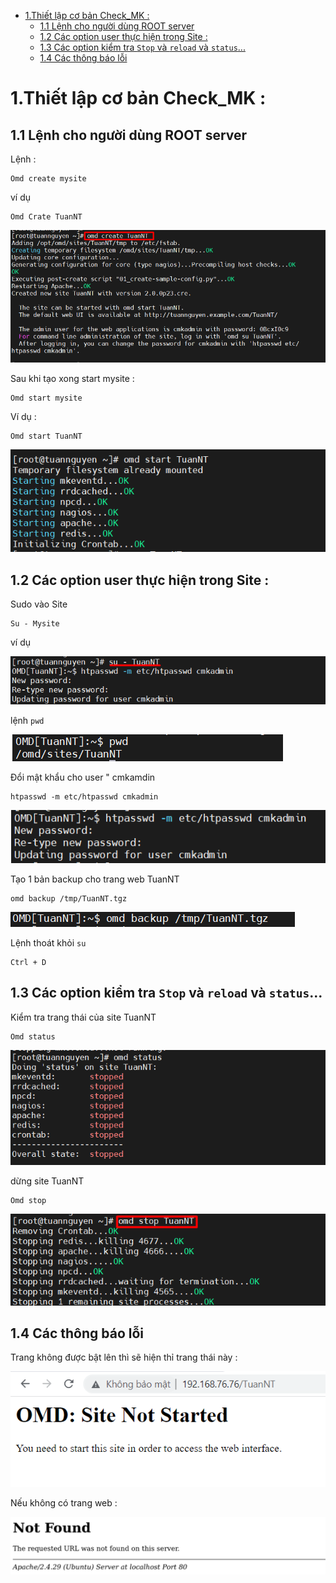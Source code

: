 

- [1.Thiết lập cơ bản Check_MK :](#1thiết-lập-cơ-bản-check_mk-)
  - [1.1 Lệnh cho người dùng ROOT server](#11-lệnh-cho-người-dùng-root-server)
  - [1.2 Các option user thực hiện trong Site :](#12-các-option-user-thực-hiện-trong-site-)
  - [1.3 Các option kiểm tra ``Stop`` và ``reload`` và ``status``...](#13-các-option-kiểm-tra-stop-và-reload-và-status)
  - [1.4 Các thông báo lỗi](#14-các-thông-báo-lỗi)

# 1.Thiết lập cơ bản Check_MK :

## 1.1 Lệnh cho người dùng ROOT server 

Lệnh :

```
Omd create mysite
```
ví dụ 

```
Omd Crate TuanNT
```
![](../image/MK_omd_2.png)

Sau khi tạo xong start mysite :

``` 
Omd start mysite
```
Ví dụ :

```
Omd start TuanNT
```
![](../image/MK_omd_3.png)

## 1.2 Các option user thực hiện trong Site :

Sudo vào Site 

```
Su - Mysite
```
ví dụ 

![](../image/MK_omd_4.png)

lệnh ``pwd``

![](../image/MK_omd_5.png)

Đổi mật khẩu cho user " cmkamdin

```
htpasswd -m etc/htpasswd cmkadmin
```

![](../image/MK_omd_6.png)

Tạo 1 bản backup cho trang web TuanNT

```
omd backup /tmp/TuanNT.tgz
```
![](../image/MK_omd_7.png)


Lệnh thoát khỏi ``su``

```
Ctrl + D
```

## 1.3 Các option kiểm tra ``Stop`` và ``reload`` và ``status``... 

Kiểm tra trang thái của site TuanNT

```
Omd status
```
![](../image/MK_omd_8.png)

dừng site TuanNT

```
Omd stop
```

![](../image/MK_omd_10.png)

## 1.4 Các thông báo lỗi 


Trang không được bật lên thì sẽ hiện thỉ trang thái này :

![](../image/MK_omd_11.png)

Nếu không có trang web :

![](../image/MK_omd_12.png)

